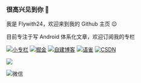 ### 很高兴见到你 👋


我是 Flywith24，欢迎来到我的 Github 主页 😉



目前专注于写 Android 体系化文章，欢迎订阅我的专栏

[![小专栏](https://cdn.jsdelivr.net/gh/Flywith24/Album/img/20201216150338.png)](https://xiaozhuanlan.com/detail)       [![掘金](https://cdn.jsdelivr.net/gh/Flywith24/Album/img/20201216150413.png)](https://juejin.cn/user/219558054476792/posts)         [![自建博客](https://cdn.jsdelivr.net/gh/Flywith24/Album/img/20201216151326.png)](https://flywith24.gitee.io)         [![语雀](https://cdn.jsdelivr.net/gh/Flywith24/Album/img/20201216150234.png)](https://www.yuque.com/flywith24)        [![CSDN](https://cdn.jsdelivr.net/gh/Flywith24/Album/img/20201216150204.png)](https://blog.csdn.net/fly_with_24)


![](https://github-readme-stats.vercel.app/api?username=Flywith24&count_private=true&show_icons=true&hide=prs&hide_title=true")

![微信](https://cdn.jsdelivr.net/gh/Flywith24/Album/img/20201216152154.png)


